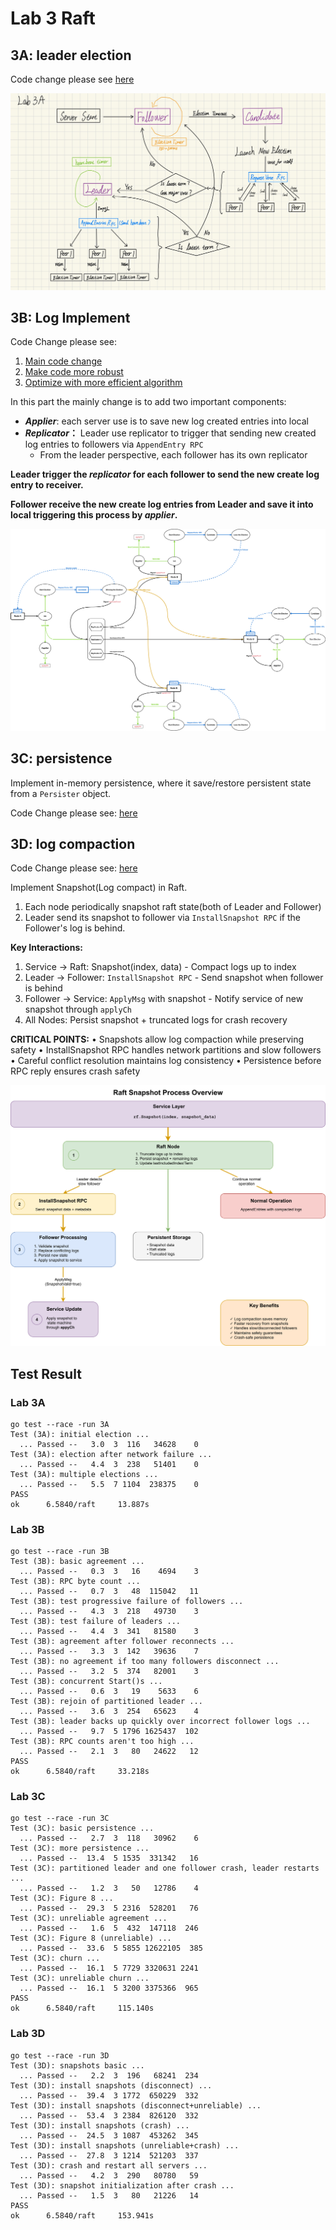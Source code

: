 # Lab 3 Raft

## 3A: leader election

Code change please see [here](https://github.com/mwfj/6.5840-Distributed-Systems/pull/6/files)

![leader-election-flowchart](./pics/raft-3a-leader-election.jpeg)



## 3B: Log Implement

Code Change please see:

1. [Main code change](https://github.com/mwfj/6.5840-Distributed-Systems/pull/7/files)
2. [Make code more robust](https://github.com/mwfj/6.5840-Distributed-Systems/pull/8/files)
3. [Optimize with more efficient algorithm](https://github.com/mwfj/6.5840-Distributed-Systems/pull/9)

In this part the mainly change is to add two important components:

- ***Applier***: each server use is to save new log created entries into local
- ***Replicator*：** Leader use replicator to trigger that sending new created log entries to followers via `AppendEntry RPC`
  - From the leader perspective, each follower has its own replicator

**Leader trigger the *replicator* for each follower to send the new create log entry to receiver.**

**Follower receive the new create log entries from Leader and save it into local triggering this process by *applier*.** 

![lab3b-log](https://raw.githubusercontent.com/mwfj/6.5840-Distributed-Systems/78dd51306107b737cc1eda260240910ec0852ed0/src/raft/pics/6-5840-raft-lab-3b.svg)



## 3C: persistence

Implement in-memory persistence, where it save/restore persistent state from a `Persister` object.

Code Change please see: [here](https://github.com/mwfj/6.5840-Distributed-Systems/pull/10/files)



## 3D: log compaction

Code Change please see: [here](https://github.com/mwfj/6.5840-Distributed-Systems/pull/11/files)

Implement Snapshot(Log compact) in Raft.

1. Each node periodically snapshot raft state(both of Leader and Follower)
2. Leader send its snapshot to follower via `InstallSnapshot RPC` if the Follower's log is behind.

**Key Interactions:**

1. Service → Raft: Snapshot(index, data) - Compact logs up to index
2. Leader → Follower: `InstallSnapshot RPC` - Send snapshot when follower is behind
3. Follower → Service: `ApplyMsg` with snapshot - Notify service of new snapshot through `applyCh`
4. All Nodes: Persist snapshot + truncated logs for crash recovery

**CRITICAL POINTS:**
• Snapshots allow log compaction while preserving safety
• InstallSnapshot RPC handles network partitions and slow followers
• Careful conflict resolution maintains log consistency
• Persistence before RPC reply ensures crash safety

![lab3b-log](https://raw.githubusercontent.com/mwfj/6.5840-Distributed-Systems/refs/heads/lab3D-log-compaction/src/raft/pics/6-5840-raft-lab-3d-snapshot.svg)

## Test Result

### **Lab 3A**

```shell
go test --race -run 3A
Test (3A): initial election ...
  ... Passed --   3.0  3  116   34628    0
Test (3A): election after network failure ...
  ... Passed --   4.4  3  238   51401    0
Test (3A): multiple elections ...
  ... Passed --   5.5  7 1104  238375    0
PASS
ok      6.5840/raft     13.887s
```

### **Lab 3B**

```shell
go test --race -run 3B
Test (3B): basic agreement ...
  ... Passed --   0.3  3   16    4694    3
Test (3B): RPC byte count ...
  ... Passed --   0.7  3   48  115042   11
Test (3B): test progressive failure of followers ...
  ... Passed --   4.3  3  218   49730    3
Test (3B): test failure of leaders ...
  ... Passed --   4.4  3  341   81580    3
Test (3B): agreement after follower reconnects ...
  ... Passed --   3.3  3  142   39636    7
Test (3B): no agreement if too many followers disconnect ...
  ... Passed --   3.2  5  374   82001    3
Test (3B): concurrent Start()s ...
  ... Passed --   0.6  3   19    5633    6
Test (3B): rejoin of partitioned leader ...
  ... Passed --   3.6  3  254   65623    4
Test (3B): leader backs up quickly over incorrect follower logs ...
  ... Passed --   9.7  5 1796 1625437  102
Test (3B): RPC counts aren't too high ...
  ... Passed --   2.1  3   80   24622   12
PASS
ok      6.5840/raft     33.218s
```



### **Lab 3C**

```shell
go test --race -run 3C
Test (3C): basic persistence ...
  ... Passed --   2.7  3  118   30962    6
Test (3C): more persistence ...
  ... Passed --  13.4  5 1535  331342   16
Test (3C): partitioned leader and one follower crash, leader restarts ...
  ... Passed --   1.2  3   50   12786    4
Test (3C): Figure 8 ...
  ... Passed --  29.3  5 2316  528201   76
Test (3C): unreliable agreement ...
  ... Passed --   1.6  5  432  147118  246
Test (3C): Figure 8 (unreliable) ...
  ... Passed --  33.6  5 5855 12622105  385
Test (3C): churn ...
  ... Passed --  16.1  5 7729 3320631 2241
Test (3C): unreliable churn ...
  ... Passed --  16.1  5 3200 3375366  965
PASS
ok      6.5840/raft     115.140s
```



### **Lab 3D**

```shell
go test --race -run 3D
Test (3D): snapshots basic ...
  ... Passed --   2.2  3  196   68241  234
Test (3D): install snapshots (disconnect) ...
  ... Passed --  39.4  3 1772  650229  332
Test (3D): install snapshots (disconnect+unreliable) ...
  ... Passed --  53.4  3 2384  826120  332
Test (3D): install snapshots (crash) ...
  ... Passed --  24.5  3 1087  453262  345
Test (3D): install snapshots (unreliable+crash) ...
  ... Passed --  27.8  3 1214  521203  337
Test (3D): crash and restart all servers ...
  ... Passed --   4.2  3  290   80780   59
Test (3D): snapshot initialization after crash ...
  ... Passed --   1.5  3   80   21226   14
PASS
ok      6.5840/raft     153.941s
```

